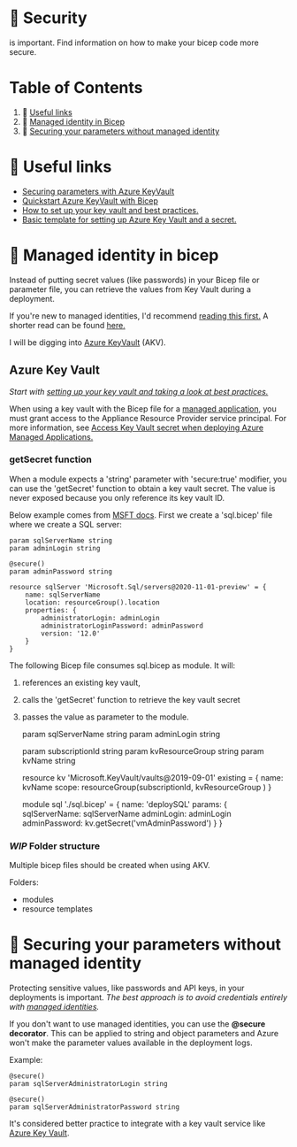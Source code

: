 # :closed_lock_with_key: Security
is important.
Find information on how to make your bicep code more secure.

# Table of Contents

1. :pushpin: [Useful links](https://github.com/meganbloemsma/flex-that-bicep/blob/main/docs/security.md#pushpin-useful-links)
2. :key: [Managed identity in Bicep](https://github.com/meganbloemsma/flex-that-bicep/blob/main/docs/security.md#managed-identity-in-bicep)
3. :scroll: [Securing your parameters without managed identity](https://github.com/meganbloemsma/flex-that-bicep/blob/main/docs/security.md#securing-your-parameters-without-managed-identity)

# :pushpin: Useful links

- [Securing parameters with Azure KeyVault](https://learn.microsoft.com/en-us/azure/azure-resource-manager/bicep/key-vault-parameter?tabs=azure-cli)
- [Quickstart Azure KeyVault with Bicep](https://learn.microsoft.com/en-us/azure/key-vault/secrets/quick-create-bicep?tabs=CLI)
- [How to set up your key vault and best practices.](https://learn.microsoft.com/en-us/azure/key-vault/secrets/secrets-best-practices?source=recommendations)
- [Basic template for setting up Azure Key Vault and a secret.](https://azure.microsoft.com/en-gb/resources/templates/key-vault-create/)

# :key: Managed identity in bicep

Instead of putting secret values (like passwords) in your Bicep file or parameter file, you can retrieve the values from Key Vault during a deployment.

If you're new to managed identities, I'd recommend [reading this first.](https://learn.microsoft.com/en-us/training/modules/authenticate-apps-with-managed-identities/) 
A shorter read can be found [here.](https://learn.microsoft.com/en-us/training/modules/implement-managed-identities/)

I will be digging into [Azure KeyVault](https://learn.microsoft.com/en-us/azure/key-vault/) (AKV).

## Azure Key Vault
*Start with [setting up your key vault and taking a look at best practices.](https://learn.microsoft.com/en-us/azure/key-vault/secrets/secrets-best-practices?source=recommendations)*

When using a key vault with the Bicep file for a [managed application](https://learn.microsoft.com/en-us/azure/azure-resource-manager/managed-applications/overview), you must grant access to the Appliance Resource Provider service principal. For more information, see [Access Key Vault secret when deploying Azure Managed Applications.](https://learn.microsoft.com/en-us/azure/azure-resource-manager/managed-applications/key-vault-access)

### getSecret function
When a module expects a 'string' parameter with 'secure:true' modifier, you can use the 'getSecret' function to obtain a key vault secret. The value is never exposed because you only reference its key vault ID.

Below example comes from [MSFT docs](https://learn.microsoft.com/en-us/azure/azure-resource-manager/bicep/key-vault-parameter?tabs=azure-cli#use-getsecret-function). First we create a 'sql.bicep' file where we create a SQL server:

    param sqlServerName string
    param adminLogin string

    @secure()
    param adminPassword string

    resource sqlServer 'Microsoft.Sql/servers@2020-11-01-preview' = {
        name: sqlServerName
        location: resourceGroup().location
        properties: {
            administratorLogin: adminLogin
            administratorLoginPassword: adminPassword
            version: '12.0'
        }
    }

The following Bicep file consumes sql.bicep as module. It will:

1. references an existing key vault,
2. calls the 'getSecret' function to retrieve the key vault secret
3. passes the value as parameter to the module.

    param sqlServerName string
    param adminLogin string

    param subscriptionId string
    param kvResourceGroup string
    param kvName string

    resource kv 'Microsoft.KeyVault/vaults@2019-09-01' existing = {
        name: kvName
        scope: resourceGroup(subscriptionId, kvResourceGroup )
    }

    module sql './sql.bicep' = {
        name: 'deploySQL'
        params: {
            sqlServerName: sqlServerName
            adminLogin: adminLogin
            adminPassword: kv.getSecret('vmAdminPassword')
        }
    }

### *WIP* Folder structure
Multiple bicep files should be created when using AKV.

Folders:
- modules
- resource templates

# :scroll: Securing your parameters without managed identity

Protecting sensitive values, like passwords and API keys, in your deployments is important. *The best approach is to avoid credentials entirely with [managed identities](https://learn.microsoft.com/en-us/azure/active-directory/managed-identities-azure-resources/overview).*

If you don't want to use managed identities, you can use the **@secure decorator**. This can be applied to string and object parameters and Azure won't make the parameter values available in the deployment logs.

Example:

    @secure()
    param sqlServerAdministratorLogin string

    @secure()
    param sqlServerAdministratorPassword string

It's considered better practice to integrate with a key vault service like [Azure Key Vault](https://learn.microsoft.com/en-us/azure/key-vault/).